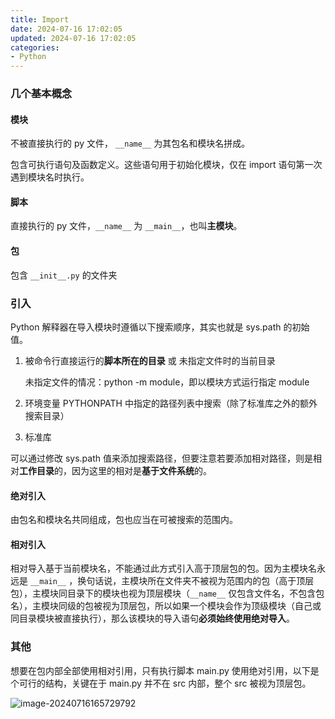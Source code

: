 ```yaml
---
title: Import
date: 2024-07-16 17:02:05
updated: 2024-07-16 17:02:05
categories:
- Python
---
```


### 几个基本概念

#### 模块

不被直接执行的 py 文件， `__name__` 为其包名和模块名拼成。

包含可执行语句及函数定义。这些语句用于初始化模块，仅在 import 语句第一次遇到模块名时执行。

#### 脚本

直接执行的 py 文件，`__name__` 为 `__main__`，也叫**主模块**。

#### 包

包含 `__init__.py` 的文件夹

### 引入

Python 解释器在导入模块时遵循以下搜索顺序，其实也就是 sys.path 的初始值。

1. 被命令行直接运行的**脚本所在的目录** 或 未指定文件时的当前目录

   未指定文件的情况：python -m module，即以模块方式运行指定 module

2. 环境变量 PYTHONPATH 中指定的路径列表中搜索（除了标准库之外的额外搜索目录）

3. 标准库

可以通过修改 sys.path 值来添加搜索路径，但要注意若要添加相对路径，则是相对**工作目录**的，因为这里的相对是**基于文件系统**的。

#### 绝对引入

由包名和模块名共同组成，包也应当在可被搜索的范围内。

#### 相对引入

相对导入基于当前模块名，不能通过此方式引入高于顶层包的包。因为主模块名永远是 `__main__` ，换句话说，主模块所在文件夹不被视为范围内的包（高于顶层包），主模块同目录下的模块也视为顶层模块（`__name__` 仅包含文件名，不包含包名），主模块同级的包被视为顶层包，所以如果一个模块会作为顶级模块（自己或同目录模块被直接执行），那么该模块的导入语句**必须始终使用绝对导入**。

### 其他

想要在包内部全部使用相对引用，只有执行脚本 main.py 使用绝对引用，以下是个可行的结构，关键在于 main.py 并不在 src 内部，整个 src 被视为顶层包。

![image-20240716165729792](image-20240716165729792.png)







